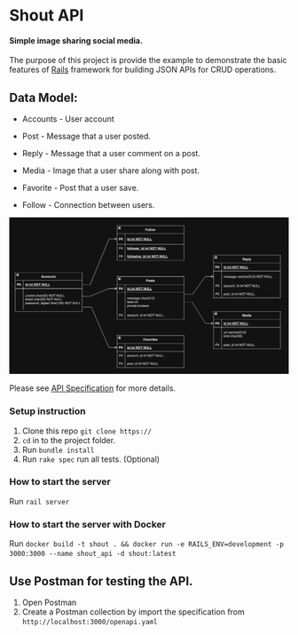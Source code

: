 # Shout API

#### Simple image sharing social media. 

The purpose of this project is provide the example to demonstrate the basic features of [Rails](https://guides.rubyonrails.org/api_app.html) framework for building JSON APIs for CRUD operations.

## Data Model:

* Accounts - User account

* Post - Message that a user posted.

* Reply - Message that a user comment on a post.

* Media - Image that a user share along with post.

* Favorite - Post that a user save.

* Follow - Connection between users.

![ER Diagram](public/img.png)

Please see [API Specification](public/openapi.yaml) for more details.

### Setup instruction

1) Clone this repo `git clone https://`
2) `cd` in to the project folder.
3) Run `bundle install`
4) Run `rake spec` run all tests. (Optional)

### How to start the server
Run `rail server`

### How to start the server with Docker
Run `docker build -t shout . && docker run -e RAILS_ENV=development -p 3000:3000 --name shout_api -d shout:latest`

## Use Postman for testing the API.
1) Open Postman
2) Create a Postman collection by import the specification from `http://localhost:3000/openapi.yaml`